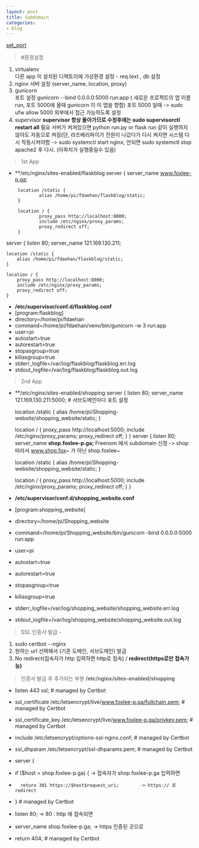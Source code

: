 ```yaml
---
layout: post
title: Subdomain
categories:
- blog
---
```

[set_port]

> #환경설정
1. virtualenv   
 다른 app 이 설치된 디렉토리에 가상환경 설정 - req.text , db 설정
2. nginx 
 서버 설정 (server_name, location, proxy)
3. gunicorn     
 포트 설정 gunicorn --bind 0.0.0.0:5000 run:app   ( 새로운 프로젝트의 앱 이름 run, 포트 5000에 올때 gunicorn 이 이 앱을 향함)
 포트 5000 일때 -> sudo ufw allow 5000 외부에서 접근 가능하도록 설정
4. supervisor 
 **supervisor 항상 돌아가므로 수정후에는 sudo supervisorctl restart all** 필요
 서버가 켜져있으면 python run.py or flask run 같이 실행하지 않아도 자동으로 켜짐(단, 라즈베리파이가 전원이 나갔다가 다시 켜지면 시스템 다시 작동시켜야함 -> sudo systemctl start nginx, 안되면 sudo systemctl stop apache2 후 다시. (아파치가 실행중일수 있음)

> 1st App 
 - **/etc/nginx/sites-enabled/flaskblog
 server {
        server_name www.foxlee-p.ga;

        location /static {
                alias /home/pi/fdaehan/flaskblog/static;
        }

        location / {
                proxy_pass http://localhost:8000;
                include /etc/nginx/proxy_params;
                proxy_redirect off;
        }
 server {
	listen 80;
	server_name 121.169.130.211;
	
	location /static {
		alias /home/pi/fdaehan/flaskblog/static;
	}

	location / {
		proxy_pass http://localhost:8000;
		include /etc/nginx/proxy_params;
		proxy_redirect off;
	}    

 -   **/etc/supervisor/conf.d/flaskblog.conf**
 -  [program:flaskblog]
 -  directory=/home/pi/fdaehan
 -  command=/home/pi/fdaehan/venv/bin/gunicorn -w 3 run:app
 -  user=pi
 -  autostart=true
 -  autorestart=true
 -  stopasgroup=true
 -  killasgroup=true
 -  stderr_logfile=/var/log/flaskblog/flaskblog.err.log
 -  stdout_logfile=/var/log/flaskblog/flaskblog.out.log


> 2nd App
 - **/etc/nginx/sites-enabled/shopping
 server {
	listen 80;
	server_name 121.169.130.211:5000;                               # 서브도메인마다 포트 설정

	location /static {
		alias /home/pi/Shopping-website/shopping_website/static;
	} 

	location / {
		proxy_pass http://localhost:5000;
		include /etc/nginx/proxy_params;
		proxy_redirect off;
	}
}
 server {
	listen 80;
	server_name **shop.foxlee-p.ga;**                         Freenom 에서 subdomain 신청 -> shop 따라서 www.shop.fox~ 가 아닌 shop.foxlee~

	location /static {
		alias /home/pi/Shopping-website/shopping_website/static;
	} 

	location / {
		proxy_pass http://localhost:5000;
		include /etc/nginx/proxy_params;
		proxy_redirect off;
	}
}

 -   **/etc/supervisor/conf.d/shopping_website.conf**
 -  [program:shopping_website]
 -  directory=/home/pi/Shopping_website
 -  command=/home/pi/Shopping_website/bin/gunicorn -bind 0.0.0.0:5000 run:app
 -  user=pi
 -  autostart=true
 -  autorestart=true
 -  stopasgroup=true
 -  killasgroup=true
 -  stderr_logfile=/var/log/shopping_website/shopping_website.err.log
 -  stdout_logfile=/var/log/shopping_website/shopping_website.out.log
 
 
> SSL 인증서 발급 - 
1. sudo certbot --nginx 
2. 원하는 url 선택해서 (기존 도메인, 서브도메인) 발급
3. No redirect(접속자가 http 입력하면 http로 접속) / **redirect(https로만 접속가능)**
 
> 인증서 발급 후 추가되는 부분 **/etc/nginx/sites-enabled/shopping**
 
* listen 443 ssl; # managed by Certbot
* ssl_certificate /etc/letsencrypt/live/www.foxlee-p.ga/fullchain.pem; # managed by Certbot
* ssl_certificate_key /etc/letsencrypt/live/www.foxlee-p.ga/privkey.pem; # managed by Certbot
* include /etc/letsencrypt/options-ssl-nginx.conf; # managed by Certbot
* ssl_dhparam /etc/letsencrypt/ssl-dhparams.pem; # managed by Certbot

 * server {
 *   if ($host = shop.foxlee-p.ga) {                  -> 접속자가 shop.foxlee-p.ga 입력하면
 *       return 301 https://$host$request_uri;        -> https:// 로 redirect
 *   } # managed by Certbot


*	listen 80;                          -> 80 : http 에 접속되면
*	server_name shop.foxlee-p.ga;       -> https 인증된 곳으로
*    return 404; # managed by Certbot

 
 
 
 
 
 
 
 
 
 
 [set_port]: https://stackoverflow.com/questions/48205495/python-how-to-run-multiple-flask-apps-from-same-client-machine



